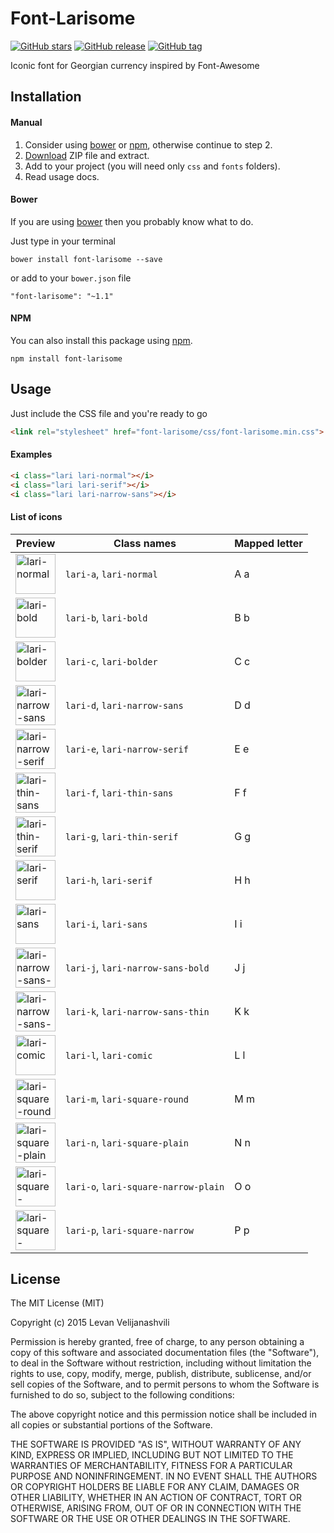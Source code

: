 # Font-Larisome
[![GitHub stars](https://img.shields.io/github/stars/Stichoza/font-larisome.svg)](https://github.com/Stichoza/font-larisome) [![GitHub release](https://img.shields.io/github/release/Stichoza/font-larisome.svg)](https://github.com/Stichoza/font-larisome) [![GitHub tag](https://img.shields.io/github/tag/Stichoza/font-larisome.svg)](https://github.com/Stichoza/font-larisome)

Iconic font for Georgian currency inspired by Font-Awesome

## Installation

#### Manual

1. Consider using [bower](#bower) or [npm](#npm), otherwise continue to step 2.
1. [Download](https://github.com/Stichoza/font-larisome/releases) ZIP file and extract.
1. Add to your project (you will need only `css` and `fonts` folders).
1. Read usage docs.

#### Bower

If you are using [bower](http://bower.io) then you probably know what to do.

Just type in your terminal

```
bower install font-larisome --save 
```

or add to your `bower.json` file

```
"font-larisome": "~1.1"
```

#### NPM

You can also install this package using [npm](https://npmjs.com).

```
npm install font-larisome
```

## Usage

Just include the CSS file and you're ready to go

```html
<link rel="stylesheet" href="font-larisome/css/font-larisome.min.css">
```

#### Examples

```html
<i class="lari lari-normal"></i>
<i class="lari lari-serif"></i>
<i class="lari lari-narrow-sans"></i>
```

#### List of icons

| Preview | Class names | Mapped letter |
|---------|-------------|---------------|
| <img src="https://cloud.githubusercontent.com/assets/1606993/7555191/57938f8a-f754-11e4-9792-7a0f961e83fb.png" width="64px" alt="lari-normal"> | `lari-a`, `lari-normal` | A a |
| <img src="https://cloud.githubusercontent.com/assets/1606993/7555192/57941630-f754-11e4-8123-6ff7f467b411.png" width="64px" alt="lari-bold"> | `lari-b`, `lari-bold` | B b |
| <img src="https://cloud.githubusercontent.com/assets/1606993/7555194/579ab1a2-f754-11e4-9f02-0d2887cd9af1.png" width="64px" alt="lari-bolder"> | `lari-c`, `lari-bolder` | C c |
| <img src="https://cloud.githubusercontent.com/assets/1606993/7555195/579d2068-f754-11e4-8ab4-6edb2a22e225.png" width="64px" alt="lari-narrow-sans"> | `lari-d`, `lari-narrow-sans` | D d |
| <img src="https://cloud.githubusercontent.com/assets/1606993/7555181/574a0d7e-f754-11e4-9fc8-230bb619183b.png" width="64px" alt="lari-narrow-serif"> | `lari-e`, `lari-narrow-serif` | E e |
| <img src="https://cloud.githubusercontent.com/assets/1606993/7555182/574d6dca-f754-11e4-86f9-45a08f5227e5.png" width="64px" alt="lari-thin-sans"> | `lari-f`, `lari-thin-sans` | F f |
| <img src="https://cloud.githubusercontent.com/assets/1606993/7555183/576678c4-f754-11e4-8563-e16da95c259a.png" width="64px" alt="lari-thin-serif"> | `lari-g`, `lari-thin-serif` | G g |
| <img src="https://cloud.githubusercontent.com/assets/1606993/7555184/57671cd4-f754-11e4-83bb-8d59473c9aae.png" width="64px" alt="lari-serif"> | `lari-h`, `lari-serif` | H h |
| <img src="https://cloud.githubusercontent.com/assets/1606993/7555187/577a5308-f754-11e4-97a2-a78ed434defa.png" width="64px" alt="lari-sans"> | `lari-i`, `lari-sans` | I i |
| <img src="https://cloud.githubusercontent.com/assets/1606993/7555186/5779d414-f754-11e4-9b31-b9af9bdb3d7d.png" width="64px" alt="lari-narrow-sans-bold"> | `lari-j`, `lari-narrow-sans-bold` | J j |
| <img src="https://cloud.githubusercontent.com/assets/1606993/7555185/57799b8e-f754-11e4-93ca-50223ecc8681.png" width="64px" alt="lari-narrow-sans-thin"> | `lari-k`, `lari-narrow-sans-thin` | K k |
| <img src="https://cloud.githubusercontent.com/assets/1606993/7555214/df000d22-f754-11e4-814d-52dc4640444e.png" width="64px" alt="lari-comic"> | `lari-l`, `lari-comic` | L l |
| <img src="https://cloud.githubusercontent.com/assets/1606993/7555188/577e4332-f754-11e4-9358-fcbae1263550.png" width="64px" alt="lari-square-round"> | `lari-m`, `lari-square-round` | M m |
| <img src="https://cloud.githubusercontent.com/assets/1606993/7555190/5783a548-f754-11e4-84d6-806d56279c6b.png" width="64px" alt="lari-square-plain"> | `lari-n`, `lari-square-plain` | N n |
| <img src="https://cloud.githubusercontent.com/assets/1606993/7555189/5781b6c0-f754-11e4-97ba-a3caa435fb19.png" width="64px" alt="lari-square-narrow-plain"> | `lari-o`, `lari-square-narrow-plain` | O o |
| <img src="https://cloud.githubusercontent.com/assets/1606993/7555193/5795b01c-f754-11e4-9948-4c977fcb89bc.png" width="64px" alt="lari-square-narrow"> | `lari-p`, `lari-square-narrow` | P p |

## License

The MIT License (MIT)

Copyright (c) 2015 Levan Velijanashvili

Permission is hereby granted, free of charge, to any person obtaining a copy
of this software and associated documentation files (the "Software"), to deal
in the Software without restriction, including without limitation the rights
to use, copy, modify, merge, publish, distribute, sublicense, and/or sell
copies of the Software, and to permit persons to whom the Software is
furnished to do so, subject to the following conditions:

The above copyright notice and this permission notice shall be included in all
copies or substantial portions of the Software.

THE SOFTWARE IS PROVIDED "AS IS", WITHOUT WARRANTY OF ANY KIND, EXPRESS OR
IMPLIED, INCLUDING BUT NOT LIMITED TO THE WARRANTIES OF MERCHANTABILITY,
FITNESS FOR A PARTICULAR PURPOSE AND NONINFRINGEMENT. IN NO EVENT SHALL THE
AUTHORS OR COPYRIGHT HOLDERS BE LIABLE FOR ANY CLAIM, DAMAGES OR OTHER
LIABILITY, WHETHER IN AN ACTION OF CONTRACT, TORT OR OTHERWISE, ARISING FROM,
OUT OF OR IN CONNECTION WITH THE SOFTWARE OR THE USE OR OTHER DEALINGS IN THE
SOFTWARE.
